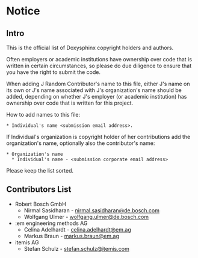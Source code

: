 # Notice

## Intro

This is the official list of Doxysphinx copyright holders and authors.

Often employers or academic institutions have ownership over code that is
written in certain circumstances, so please do due diligence to ensure that
you have the right to submit the code.

When adding J Random Contributor's name to this file, either J's name on its
own or J's name associated with J's organization's name should be added,
depending on whether J's employer (or academic institution) has ownership
over code that is written for this project.

How to add names to this file:

```text
* Individual's name <submission email address>.
```

If Individual's organization is copyright holder of her contributions add the
organization's name, optionally also the contributor's name:

```text
* Organization's name
  * Individual's name - <submission corporate email address>
```

Please keep the list sorted.

## Contributors List

* Robert Bosch GmbH
  * Nirmal Sasidharan - <nirmal.sasidharan@de.bosch.com>
  * Wolfgang Ulmer - <wolfgang.ulmer@de.bosch.com>
* :em engineering methods AG
  * Celina Adelhardt - <celina.adelhardt@em.ag>
  * Markus Braun - <markus.braun@em.ag>
* itemis AG
  * Stefan Schulz - <stefan.schulz@itemis.com>
